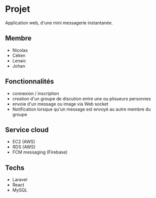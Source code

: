 # Projet

Application web, d'une mini messagerie instantanée.

## Membre

- Nicolas
- Célien
- Lenaic
- Johan

## Fonctionnalités

- connexion / inscription
- creation d'un groupe de discution entre une ou plisueurs personnes
- envoie d'un message ou image via Web socket
- Notification lorsque qu'un message est envoyé au autre membre du groupe

## Service cloud

- EC2 (AWS)
- RDS (AWS)
- FCM messaging (Firebase)

## Techs

- Laravel
- React
- MySQL